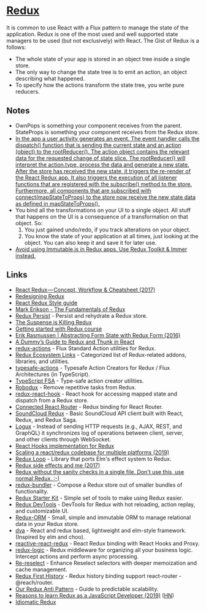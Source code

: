 # [Redux](https://redux.js.org)

It is common to use React with a Flux pattern to manage the state of the application. Redux is one of the most used and well supported state managers to be used (but not exclusively) with React. The Gist of Redux is a follows:

- The whole state of your app is stored in an object tree inside a single store.
- The only way to change the state tree is to emit an action, an object describing what happened.
- To specify how the actions transform the state tree, you write pure reducers.

## Notes

- OwnPops is something your component receives from the parent. StateProps is something your component receives from the Redux store.
- [In the app a user activity generates an event. The event handler calls the dispatch() function that is sending the current state and an action (object) to the rootReducer(). The action object contains the relevant data for the requested change of state slice. The rootReducer() will interpret the action.type, process the data and generate a new state. After the store has received the new state, it triggers the re-render of the React Redux app. It also triggers the execution of all listener functions that are registered with the subscribe() method to the store. Furthermore, all components that are subscribed with connect(mapStateToProps) to the store now receive the new state data as defined in mapStateToProps().](https://medium.com/@javascript_7596/react-redux-concept-workflow-cheatsheet-be00e3ffa853)
- You bind all the transformations on your UI to a single object. All stuff that happens on the UI is a consequence of a transformation on that object. So:
  1. You just gained undo/redo, if you track alterations on your object.
  2. You know the state of your application at all times, just looking at the object. You can also keep it and save it for later use.
- [Avoid using Immutable.js in Redux apps. Use Redux Toolkit & Immer instead.](https://twitter.com/acemarke/status/1213573285314809856)

## Links

- [React Redux — Concept, Workflow & Cheatsheet (2017)](https://medium.com/@javascript_7596/react-redux-concept-workflow-cheatsheet-be00e3ffa853)
- [Redesigning Redux](https://hackernoon.com/redesigning-redux-b2baee8b8a38)
- [React Redux Style guide](https://github.com/iraycd/React-Redux-Styleguide#readme)
- [Mark Erikson - The Fundamentals of Redux](https://www.youtube.com/watch?v=ewelU8WHXQ4&index=7&list=PLRvKvw42Rc7OWK5s-YGGFSmByDzzgC0HP)
- [Redux Persist](https://github.com/rt2zz/redux-persist#readme) - Persist and rehydrate a Redux store.
- [The Suspense is Killing Redux](https://medium.com/@ryanflorence/the-suspense-is-killing-redux-e888f9692430)
- [Getting started with Redux course](https://egghead.io/courses/getting-started-with-redux)
- [Erik Rasmussen | Abstracting Form State with Redux Form (2016)](https://www.youtube.com/watch?v=eDTi7lYR1VU)
- [A Dummy’s Guide to Redux and Thunk in React](https://medium.com/@stowball/a-dummys-guide-to-redux-and-thunk-in-react-d8904a7005d3)
- [redux-actions](https://github.com/redux-utilities/redux-actions) - Flux Standard Action utilities for Redux.
- [Redux Ecosystem Links](https://github.com/markerikson/redux-ecosystem-links#readme) - Categorized list of Redux-related addons, libraries, and utilities.
- [typesafe-actions](https://github.com/piotrwitek/typesafe-actions) - Typesafe Action Creators for Redux / Flux Architectures (in TypeScript).
- [TypeScript FSA](https://github.com/aikoven/typescript-fsa) - Type-safe action creator utilities.
- [Robodux](https://github.com/neurosnap/robodux) - Remove repetitive tasks from Redux.
- [redux-react-hook](https://github.com/facebookincubator/redux-react-hook) - React hook for accessing mapped state and dispatch from a Redux store.
- [Connected React Router](https://github.com/supasate/connected-react-router) - Redux binding for React Router.
- [SoundCloud Redux](https://github.com/r-park/soundcloud-redux) - Basic SoundCloud API client built with React, Redux, and Redux Saga.
- [Logux](https://github.com/logux/logux) - Instead of sending HTTP requests (e.g., AJAX, REST, and GraphQL) it synchronizes log of operations between client, server, and other clients through WebSocket.
- [React Hooks implementation for Redux](https://github.com/epeli/redux-hooks)
- [Scaling a react/redux codebase for multiple platforms (2019)](https://erock.io/scaling-js-codebase-multiple-platforms/)
- [Redux Loop](https://github.com/redux-loop/redux-loop) - Library that ports Elm's effect system to Redux.
- [Redux side effects and me (2017)](https://medium.com/magnetis-backstage/redux-side-effects-and-me-89c104a4b149)
- [Redux without the sanity checks in a single file. Don't use this, use normal Redux. :-)](https://gist.github.com/gaearon/ffd88b0e4f00b22c3159)
- [redux-bundler](https://github.com/HenrikJoreteg/redux-bundler) - Compose a Redux store out of smaller bundles of functionality.
- [Redux Starter Kit](https://github.com/reduxjs/redux-starter-kit) - Simple set of tools to make using Redux easier.
- [Redux DevTools](https://github.com/reduxjs/redux-devtools) - DevTools for Redux with hot reloading, action replay, and customizable UI.
- [Redux-ORM](https://github.com/redux-orm/redux-orm) - Small, simple and immutable ORM to manage relational data in your Redux store.
- [dva](https://github.com/dvajs/dva) - React and redux based, lightweight and elm-style framework. (Inspired by elm and choo).
- [reactive-react-redux](https://github.com/dai-shi/reactive-react-redux) - React Redux binding with React Hooks and Proxy.
- [redux-logic](https://github.com/jeffbski/redux-logic) - Redux middleware for organizing all your business logic. Intercept actions and perform async processing.
- [Re-reselect](https://github.com/toomuchdesign/re-reselect) - Enhance Reselect selectors with deeper memoization and cache management.
- [Redux First History](https://github.com/salvoravida/redux-first-history) - Redux history binding support react-router - @reach/router.
- [Our Redux Anti Pattern](https://rangle.slides.com/yazanalaboudi/deck#/) - Guide to predictable scalability.
- [Reasons to learn Redux as a JavaScript Developer (2019)](https://www.robinwieruch.de/redux-javascript) ([HN](https://news.ycombinator.com/item?id=21926659))
- [Idiomatic Redux](https://blog.isquaredsoftware.com/series/idiomatic-redux/)

